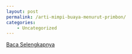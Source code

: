 ```yaml
---
layout: post
permalink: /arti-mimpi-buaya-menurut-primbon/
categories:
    - Uncategorized
---
```


[Baca Selengkapnya](/10)